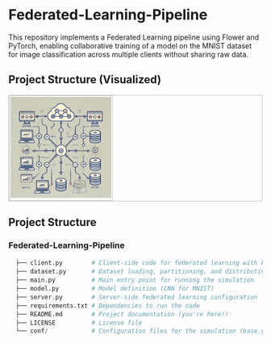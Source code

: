 # Federated-Learning-Pipeline

This repository implements a Federated Learning pipeline using Flower and PyTorch, enabling collaborative training of a model on the MNIST dataset for image classification across multiple clients without sharing raw data.

## Project Structure (Visualized)

<div align="center">
  <table border=0 style="border: 1.2px solid #c6c6c6 !important; border-spacing: 2px; width: auto !important;">
    <tr>
      <td valign=top style="border: 1.2px solid #c6c6c6 !important; padding: 2px !important;">
        <div align=center valign=top>
          <img src="https://raw.githubusercontent.com/NaderNemati/Federated-Learning-Pipeline/main/federated-learning-pipeline.png" alt="Project Structure" style="margin: 0px !important; height: 200px !important;">
        </div>
      </td>
    </tr>
  </table>
</div>

## Project Structure
### Federated-Learning-Pipeline
```python
  ├── client.py        # Client-side code for federated learning with Flower
  ├── dataset.py       # Dataset loading, partitioning, and distribution
  ├── main.py          # Main entry point for running the simulation
  ├── model.py         # Model definition (CNN for MNIST)
  ├── server.py        # Server-side federated learning configuration
  ├── requirements.txt # Dependencies to run the code
  ├── README.md        # Project documentation (you're here!)
  ├── LICENSE          # License file
  └── conf/            # Configuration files for the simulation (base.yaml)
